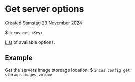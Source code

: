 # Get server options
Created Samstag 23 November 2024

$ ``incus get <Key>``

[List](https://linuxcontainers.org/incus/docs/main/server_config/#server) of available options.

Example
-------
Get the servers image storeage location.
$ ``incus config get storage.images_volume``

